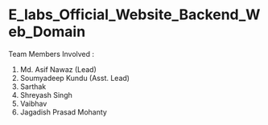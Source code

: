 # E_labs_Official_Website_Backend_Web_Domain

Team Members Involved :

1. Md. Asif Nawaz (Lead)
2. Soumyadeep Kundu (Asst. Lead)
3. Sarthak
4. Shreyash Singh
5. Vaibhav
6. Jagadish Prasad Mohanty

